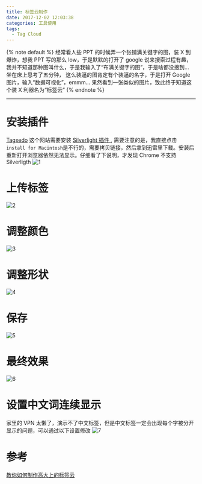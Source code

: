 ```yaml
---
title: 标签云制作
date: 2017-12-02 12:03:38
categories: 工具使用
tags:
  - Tag Cloud
---
```


<!-- 文章开头都用它了，整齐才好看 -->
{% note default %}
经常看人些 PPT 的时候弄一个张铺满关键字的图，装 X 到爆炸，想我 PPT 写的那么 low，于是默默的打开了 google 说来搜索过程有趣，我并不知道那种图叫什么，于是我输入了“布满关键字的图”，于是啥都没搜到... 坐在床上思考了五分钟， 这么装逼的图肯定有个装逼的名字，于是打开 Google 图片，输入“数据可视化”，emmm... 果然看到一张类似的图片，致此终于知道这个装 X 利器名为“标签云”
{% endnote %}

<!--more-->

---

# 安装插件
[Tagxedo](http://www.tagxedo.com/app.html) 这个网站需要安装 [Silverlight 插件 ](https://www.microsoft.com/getsilverlight/get-started/install/default?reason=unsupportedbrowser&_helpmsg=ChromeOnMacIsUnsupported#sysreq), 需要注意的是，我直接点击``install for Macintosh``是不行的，需要拷贝链接，然后拿到迅雷里下载。安装后重新打开浏览器依然无法显示。仔细看了下说明，才发现 Chrome 不支持 Silverligth
![1](/images/create_tag_cloud/1.png)

# 上传标签
![2](/images/create_tag_cloud/2.png)

# 调整颜色
![3](/images/create_tag_cloud/3.png)

# 调整形状
![4](/images/create_tag_cloud/4.png)

# 保存
![5](/images/create_tag_cloud/5.png)

# 最终效果
![6](/images/create_tag_cloud/6.png)

# 设置中文词连续显示
家里的 VPN 太懒了，演示不了中文标签，但是中文标签一定会出现每个字被分开显示的问题，可以通过以下设置修改
![7](/images/create_tag_cloud/7.png)


# 参考
[教你如何制作高大上的标签云](http://www.jianshu.com/p/ccf280c197c9)

